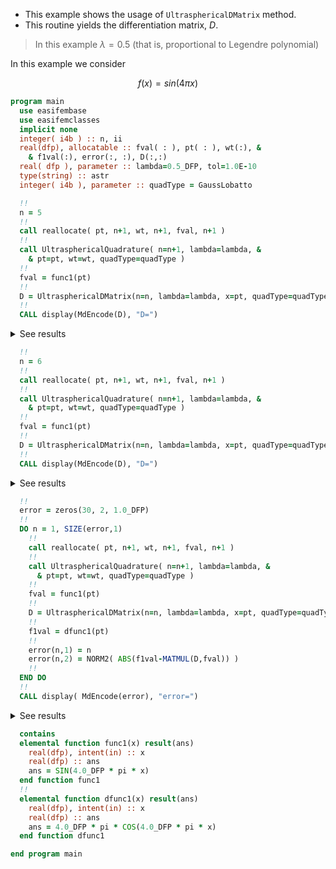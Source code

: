 - This example shows the usage of `UltrasphericalDMatrix` method.
- This routine yields the differentiation matrix, $D$.

> In this example $\lambda=0.5$ (that is, proportional to Legendre polynomial)

In this example we consider

$$
f(x) = sin(4\pi x)
$$

```fortran
program main
  use easifembase
  use easifemclasses
  implicit none
  integer( i4b ) :: n, ii
  real(dfp), allocatable :: fval( : ), pt( : ), wt(:), &
    & f1val(:), error(:, :), D(:,:)
  real( dfp ), parameter :: lambda=0.5_DFP, tol=1.0E-10
  type(string) :: astr
  integer( i4b ), parameter :: quadType = GaussLobatto
```

```fortran title "Structure of D for odd N"
  !!
  n = 5
  !!
  call reallocate( pt, n+1, wt, n+1, fval, n+1 )
  !!
  call UltrasphericalQuadrature( n=n+1, lambda=lambda, &
    & pt=pt, wt=wt, quadType=quadType )
  !!
  fval = func1(pt)
  !!
  D = UltrasphericalDMatrix(n=n, lambda=lambda, x=pt, quadType=quadType)
  !!
  CALL display(MdEncode(D), "D=")
```

<details>
<summary>See results</summary>
<div>

D =

|         |          |         |         |          |          |
|---------|----------|---------|---------|----------|----------|
| -7.5    | 10.141   | -4.0362 | 2.2447  | -1.3499  | 0.5      |
| -1.7864 | -0       | 2.5234  | -1.1528 | 0.65355  | -0.23778 |
| 0.48495 | -1.7213  | -0      | 1.753   | -0.78636 | 0.2697   |
| -0.2697 | 0.78636  | -1.753  | 0       | 1.7213   | -0.48495 |
| 0.23778 | -0.65355 | 1.1528  | -2.5234 | 0        | 1.7864   |
| -0.5    | 1.3499   | -2.2447 | 4.0362  | -10.141  | 7.5      |

</div>
</details>

```fortran title "Structure of D for even D"
  !!
  n = 6
  !!
  call reallocate( pt, n+1, wt, n+1, fval, n+1 )
  !!
  call UltrasphericalQuadrature( n=n+1, lambda=lambda, &
    & pt=pt, wt=wt, quadType=quadType )
  !!
  fval = func1(pt)
  !!
  D = UltrasphericalDMatrix(n=n, lambda=lambda, x=pt, quadType=quadType)
  !!
  CALL display(MdEncode(D), "D=")
```

<details>
<summary>See results</summary>
<div>

D =

|          |          |          |         |         |          |          |
|----------|----------|----------|---------|---------|----------|----------|
| -10.5    | 14.202   | -5.669   | 3.2     | -2.05   | 1.3174   | -0.5     |
| -2.4429  | -0       | 3.4558   | -1.5986 | 0.96134 | -0.60225 | 0.22661  |
| 0.62526  | -2.2158  | -0       | 2.2667  | -1.0664 | 0.61639  | -0.2261  |
| -0.3125  | 0.90754  | -2.007   | 0       | 2.007   | -0.90754 | 0.3125   |
| 0.2261   | -0.61639 | 1.0664   | -2.2667 | 0       | 2.2158   | -0.62526 |
| -0.22661 | 0.60225  | -0.96134 | 1.5986  | -3.4558 | 0        | 2.4429   |
| 0.5      | -1.3174  | 2.05     | -3.2    | 5.669   | -14.202  | 10.5     |

</div>
</details>

```fortran
  !!
  error = zeros(30, 2, 1.0_DFP)
  !!
  DO n = 1, SIZE(error,1)
    !!
    call reallocate( pt, n+1, wt, n+1, fval, n+1 )
    !!
    call UltrasphericalQuadrature( n=n+1, lambda=lambda, &
      & pt=pt, wt=wt, quadType=quadType )
    !!
    fval = func1(pt)
    !!
    D = UltrasphericalDMatrix(n=n, lambda=lambda, x=pt, quadType=quadType)
    !!
    f1val = dfunc1(pt)
    !!
    error(n,1) = n
    error(n,2) = NORM2( ABS(f1val-MATMUL(D,fval)) )
    !!
  END DO
  !!
  CALL display( MdEncode(error), "error=")
```

<details>
<summary>See results</summary>
<div>

error=

| order(n) | MAX(err)    |
|----------|-------------|
| 1        | 17.772      |
| 2        | 21.766      |
| 5        | 30.677      |
| 10       | 30.737      |
| 15       | 5.9239      |
| 20       | 8.60174E-02 |
| 25       | 1.11384E-04 |
| 30       | 1.93772E-07 |

</div>
</details>

```fortran title "Define function"
  contains
  elemental function func1(x) result(ans)
    real(dfp), intent(in) :: x
    real(dfp) :: ans
    ans = SIN(4.0_DFP * pi * x)
  end function func1
  !!
  elemental function dfunc1(x) result(ans)
    real(dfp), intent(in) :: x
    real(dfp) :: ans
    ans = 4.0_DFP * pi * COS(4.0_DFP * pi * x)
  end function dfunc1
```

```fortran
end program main
```
